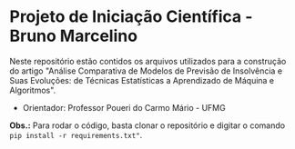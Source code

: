 # Projeto de Iniciação Científica - Bruno Marcelino

Neste repositório estão contidos os arquivos utilizados para a construção do artigo "Análise Comparativa de Modelos de Previsão de Insolvência e Suas Evoluções: de Técnicas Estatísticas a Aprendizado de Máquina e Algoritmos".

* Orientador: Professor Poueri do Carmo Mário - UFMG

**Obs.:** Para rodar o código, basta clonar o repositório e digitar o comando `pip install -r requirements.txt"`.